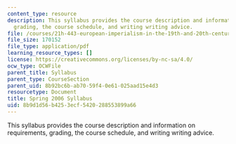 ```yaml
---
content_type: resource
description: This syllabus provides the course description and information on requirements,
  grading, the course schedule, and writing writing advice.
file: /courses/21h-443-european-imperialism-in-the-19th-and-20th-centuries-spring-2006/8b9d1d56b4253ecf5420288553899a66_MIT21H_443s06_sylls06.pdf
file_size: 170152
file_type: application/pdf
learning_resource_types: []
license: https://creativecommons.org/licenses/by-nc-sa/4.0/
ocw_type: OCWFile
parent_title: Syllabus
parent_type: CourseSection
parent_uid: 8b92bc6b-ab70-59f4-0e61-025aad15e4d3
resourcetype: Document
title: Spring 2006 Syllabus
uid: 8b9d1d56-b425-3ecf-5420-288553899a66
---
```

This syllabus provides the course description and information on requirements, grading, the course schedule, and writing writing advice.
